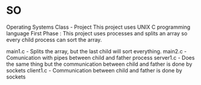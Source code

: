 # SO
Operating Systems Class  - Project 
This project uses UNIX C programming language
First Phase : This project uses processes and splits an array so every child process can sort the array.

main1.c - Splits the array, but the last child will sort everything.
main2.c - Comunication with pipes between child and father process 
server1.c - Does the same thing but the communication between child and father is done by sockets
client1.c - Communication between child and father is done by sockets

